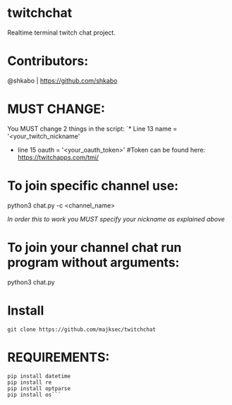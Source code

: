 # twitchchat
Realtime terminal twitch chat project.

# Contributors:
@shkabo | https://github.com/shkabo

# MUST CHANGE:
You MUST change 2 things in the script:
`* Line 13
name = '<your_twitch_nickname'
* line 15
oauth = '<your_oauth_token>' #Token can be found here: https://twitchapps.com/tmi/

# To join specific channel use:
python3 chat.py -c <channel_name>

*In order this to work you MUST specify your nickname as explained above*
# To join your channel chat run program without arguments:
python3 chat.py

# Install
`git clone https://github.com/majksec/twitchchat`

# REQUIREMENTS:
```pip install socket
pip install datetime
pip install re
pip install optparse
pip install os```
